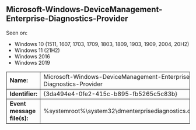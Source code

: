 ## Microsoft-Windows-DeviceManagement-Enterprise-Diagnostics-Provider

Seen on:
* Windows 10 (1511, 1607, 1703, 1709, 1803, 1809, 1903, 1909, 2004, 20H2)
* Windows 11 (21H2)
* Windows 2016
* Windows 2019

<table border="1" class="docutils">
  <tbody>
    <tr>
      <td><b>Name:</b></td>
      <td>Microsoft-Windows-DeviceManagement-Enterprise-Diagnostics-Provider</td>
    </tr>
    <tr>
      <td><b>Identifier:</b></td>
      <td>{3da494e4-0fe2-415c-b895-fb5265c5c83b}</td>
    </tr>
    <tr>
      <td><b>Event message file(s):</b></td>
      <td>%systemroot%\system32\dmenterprisediagnostics.dll</td>
    </tr>
  </tbody>
</table>

&nbsp;

